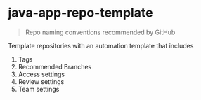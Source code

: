 # java-app-repo-template

> Repo naming conventions recommended by GitHub


Template repositories with an automation template that includes
  1. Tags
  2. Recommended Branches
  3. Access settings
  4. Review settings
  5. Team settings

